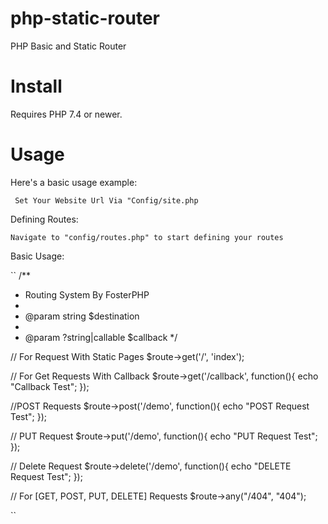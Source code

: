 # php-static-router
PHP Basic and Static Router


# Install
Requires PHP 7.4 or newer.

# Usage
Here's a basic usage example:

`` Set Your Website Url Via "Config/site.php``

Defining Routes:

`` Navigate to "config/routes.php" to start defining your routes ``

Basic Usage:

`` 
/**
 * Routing System By FosterPHP
 * 
 * @param string $destination
 * 
 * @param ?string|callable $callback
 */

// For Request With Static Pages
$route->get('/', 'index');

// For Get Requests With Callback
$route->get('/callback', function(){
    echo "Callback Test";
});

//POST Requests
$route->post('/demo', function(){
    echo "POST Request Test";
});

// PUT Request
$route->put('/demo', function(){
    echo "PUT Request Test";
});

// Delete Request
$route->delete('/demo', function(){
    echo "DELETE Request Test";
});

// For [GET, POST, PUT, DELETE] Requests
$route->any("/404", "404");

``

